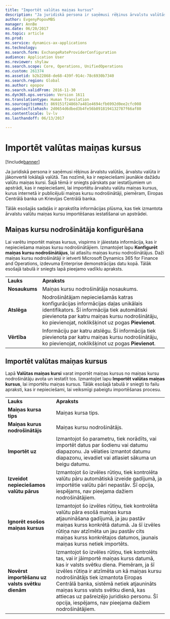 ```yaml
---
title: "Importēt valūtas maiņas kursus"
description: "Ja juridiskā persona ir saņēmusi rēķinus ārvalstu valūtās, ārvalstu valūta ir jākonvertē lokālajā valūtā. Tas nozīmē, ka ir nepieciešami jaunākie dažādu valūtu maiņas kursi. Šajā tēmā ir sniegts pārskats par iestatījumiem un apstrādi, kas ir nepieciešami, lai importētu ārvalstu valūtu maiņas kursus, kurus internetā ir publicējuši maiņas kursu nodrošinātāji, piemēram, Eiropas Centrālā banka un Krievijas Centrālā banka."
author: EvgenyPopovMBS
manager: AnnBe
ms.date: 06/20/2017
ms.topic: article
ms.prod: 
ms.service: dynamics-ax-applications
ms.technology: 
ms.search.form: ExchangeRateProviderConfiguration
audience: Application User
ms.reviewer: shylaw
ms.search.scope: Core, Operations, UnifiedOperations
ms.custom: 261374
ms.assetid: b2b22868-de68-439f-914c-78c6930b7340
ms.search.region: Global
ms.author: epopov
ms.search.validFrom: 2016-11-30
ms.dyn365.ops.version: Version 1611
ms.translationtype: Human Translation
ms.sourcegitcommit: 869151f2486b7a481e4694cfb6992d0ee2cfc008
ms.openlocfilehash: 2d0654d6dbed3b4fe56b8918194132787f66af80
ms.contentlocale: lv-lv
ms.lasthandoff: 06/13/2017

---
```


# <a name="import-currency-exchange-rates"></a>Importēt valūtas maiņas kursus

[!include[banner](../includes/banner.md)]


Ja juridiskā persona ir saņēmusi rēķinus ārvalstu valūtās, ārvalstu valūta ir jākonvertē lokālajā valūtā. Tas nozīmē, ka ir nepieciešami jaunākie dažādu valūtu maiņas kursi. Šajā tēmā ir sniegts pārskats par iestatījumiem un apstrādi, kas ir nepieciešami, lai importētu ārvalstu valūtu maiņas kursus, kurus internetā ir publicējuši maiņas kursu nodrošinātāji, piemēram, Eiropas Centrālā banka un Krievijas Centrālā banka.

Tālāk esošajās sadaļās ir aprakstīta informācijas plūsma, kas tiek izmantota ārvalstu valūtu maiņas kursu importēšanas iestatīšanai un apstrādei.

## <a name="configure-an-exchange-rate-provider"></a>Maiņas kursu nodrošinātāja konfigurēšana
Lai varētu importēt maiņas kursus, vispirms ir jāiestata informācija, kas ir nepieciešama maiņas kursu nodrošinātājiem. Izmantojiet lapu **Konfigurēt maiņas kursu nodrošinātājus**, lai atlasītu maiņas kursu nodrošinātājus. Daži maiņas kursu nodrošinātāji ir ietverti Microsoft Dynamics 365 for Finance and Operations, izdevuma Enterprise demonstrācijas datu kopā. Tālāk esošajā tabulā ir sniegts lapā pieejamo vadīklu apraksts.

|           |                                                                                                                                                                                                                             |
|-----------|-----------------------------------------------------------------------------------------------------------------------------------------------------------------------------------------------------------------------------|
| **Lauks** | **Apraksts**                                                                                                                                                                                                             |
| **Nosaukums**  | Maiņas kursu nodrošinātāja nosaukums.                                                                                                                                                                                     |
| **Atslēga**   | Nodrošinātājam nepieciešamās katras konfigurācijas informācijas daļas unikālais identifikators. Šī informācija tiek automātiski pievienota par katru maiņas kursu nodrošinātāju, ko pievienojat, noklikšķinot uz pogas **Pievienot**. |
| **Vērtība** | Informāciju par katru atslēgu. Šī informācija tiek pievienota par katru maiņas kursu nodrošinātāju, ko pievienojat, noklikšķinot uz pogas **Pievienot**.                                                                                         |

## <a name="import-currency-exchange-rates"></a>Importēt valūtas maiņas kursus
Lapā **Valūtas maiņas kursi** varat importēt maiņas kursus no maiņas kursu nodrošinātāju avota un iestatīt tos. Izmantojiet lapu **Importēt valūtas maiņas kursus**, lai importētu maiņas kursus. Tālāk esošajā tabulā ir sniegti to failu apraksti, kas ir nepieciešami, lai veiksmīgi pabeigtu importēšanas procesu.

|                                        |                                                                                                                                                                                                                                                                                                                                                                             |
|----------------------------------------|-----------------------------------------------------------------------------------------------------------------------------------------------------------------------------------------------------------------------------------------------------------------------------------------------------------------------------------------------------------------------------|
| **Lauks**                              | **Apraksts**                                                                                                                                                                                                                                                                                                                                                             |
| **Maiņas kursa tips**                 | Maiņas kursa tips.                                                                                                                                                                                                                                                                                                                                                      |
| **Maiņas kurus nodrošinātājs**             | Maiņas kursu nodrošinātājs.                                                                                                                                                                                                                                                                                                                                                  |
| **Importēt uz**                       | Izmantojot šo parametru, tiek norādīts, vai importēt datus par šodienu vai datumu diapazonu. Ja vēlaties izmantot datumu diapazonu, ievadiet vai atlasiet sākuma un beigu datumu.                                                                                                                                                                                                                |
| **Izveidot nepieciešamos valūtu pārus**    | Izmantojot šo izvēles rūtiņu, tiek kontrolēta valūtu pāru automātiskā izveide gadījumā, ja importētie valūtu pāri nepastāv. Šī opcija, iespējams, nav pieejama dažiem nodrošinātājiem.                                                                                                                                                                                               |
| **Ignorēt esošos maiņas kursus**   | Izmantojot šo izvēles rūtiņu, tiek kontrolēta valūtu pāra esošā maiņas kursa atjaunināšana gadījumā, ja jau pastāv maiņas kurss konkrētā datumā. Ja šī izvēles rūtiņa nav atzīmēta un jau pastāv cits maiņas kurss konkrētajos datumos, jaunais maiņas kurss netiek importēts.                                                                                       |
| **Novērst importēšanu uz valsts svētku dienām** | Izmantojot šo izvēles rūtiņu, tiek kontrolēts tas, vai ir jāimportē maiņas kurss datumā, kas ir valsts svētku diena. Piemēram, ja šī izvēles rūtiņa ir atzīmēta un kā maiņas kursu nodrošinātājs tiek izmantota Eiropas Centrālā banka, sistēmā netiek atjaunināts maiņas kurss valsts svētku dienā, kas attiecas uz pašreizējo juridisko personu. Šī opcija, iespējams, nav pieejama dažiem nodrošinātājiem. |






